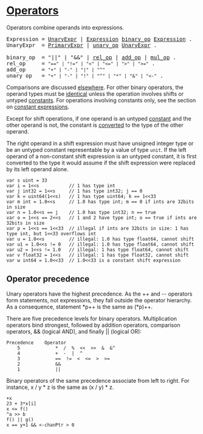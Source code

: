 # [Operators](#operators)

Operators combine operands into expressions.

<pre>
<a id="Expression">Expression</a> = <a href="#UnaryExpr">UnaryExpr</a> | <a href="#Expression">Expression</a> <a href="#binary_op">binary_op</a> <a href="#Expression">Expression</a> .
<a id="UnaryExpr">UnaryExpr</a>  = <a href="/Expressions/primary_expressions.html#PrimaryExpr">PrimaryExpr</a> | <a href="#unary_op">unary_op</a> <a href="#UnaryExpr">UnaryExpr</a> .

<a id="binary_op">binary_op</a>  = "||" | "&&" | <a href="#rel_op">rel_op</a> | <a href="#add_op">add_op</a> | <a href="#mul_op">mul_op</a> .
<a id="rel_op">rel_op</a>     = <code>"==" | "!=" | "&lt;" | "&lt;=" | ">" | ">="</code> .
<a id="add_op">add_op</a>     = <code>"+" | "-" | "|" | "^"</code>
<a id="unary_op">unary_op</a>   = <code>"+" | "-" | "!" | "^" | "*" | "&" | "&lt;-"</code> .
</pre>

Comparisons are discussed [elsewhere](/Expressions/comparison_operators.html). For other binary operators, the operand types must be [identical](/Properties%20of%20types%20and%20values/type_identity.html) unless the operation involves shifts or untyped [constants](/Constants/). For operations involving constants only, see the section on [constant expressions](/Expressions/constant_expressions.html).

Except for shift operations, if one operand is an untyped [constant](/Constants/) and the other operand is not, the constant is [converted](/Expressions/conversions.html) to the type of the other operand.

The right operand in a shift expression must have unsigned integer type or be an untyped constant representable by a value of type `unit`. If the left operand of a non-constant shift expression is an untyped constant, it is first converted to the type it would assume if the shift expression were replaced by its left operand alone.

    var s uint = 33
    var i = 1<<s           // 1 has type int
    var j int32 = 1<<s     // 1 has type int32; j == 0
    var k = uint64(1<<s)   // 1 has type uint64; k == 1<<33
    var m int = 1.0<<s     // 1.0 has type int; m == 0 if ints are 32bits in size
    var n = 1.0<<s == j    // 1.0 has type int32; n == true
    var o = 1<<s == 2<<s   // 1 and 2 have type int; o == true if ints are 32bits in size
    var p = 1<<s == 1<<33  // illegal if ints are 32bits in size: 1 has type int, but 1<<33 overflows int
    var u = 1.0<<s         // illegal: 1.0 has type float64, cannot shift
    var u1 = 1.0<<s != 0   // illegal: 1.0 has type float64, cannot shift
    var u2 = 1<<s != 1.0   // illegal: 1 has type float64, cannot shift
    var v float32 = 1<<s   // illegal: 1 has type float32, cannot shift
    var w int64 = 1.0<<33  // 1.0<<33 is a constant shift expression
    

## Operator precedence

Unary operators have the highest precedence. As the ++ and -- operators form statements, not expressions, they fall outside the operator hierarchy. As a consequence, statement *p++ is the same as (*p)++.

There are five precedence levels for binary operators. Multiplication operators bind strongest, followed by addition operators, comparison operators, && (logical AND), and finally || (logical OR):

    Precedence    Operator
        5             *  /  %  <<  >>  &  &^
        4             +  -  |  ^
        3             ==  !=  <  <=  >  >=
        2             &&
        1             ||
    

Binary operators of the same precedence associate from left to right. For instance, x / y * z is the same as (x / y) * z.

    +x
    23 + 3*x[i]
    x <= f()
    ^a >> b
    f() || g()
    x == y+1 && <-chanPtr > 0